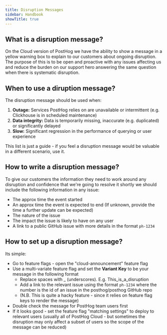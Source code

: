 ```yaml
---
title: Disruption Messages
sidebar: Handbook
showTitle: true
---
```


## What is a disruption message?

On the Cloud version of PostHog we have the ability to show a message in a yellow warning box to explain to our customers about ongoing disruption. The purpose of this is to be open and proactive with any issues affecting us and reduce the burden on our support hero answering the same question when there is systematic disruption.

## When to use a diruption message?

The disruption message should be used when:
1. **Outage:** Services PostHog relies on are unavailable or intermittent (e.g. Clickhouse is in scheduled maintenance)
2. **Data integrity:** Data is temporarily missing, inaccurate (e.g. duplicated) or significantly delayed
3. **Slow:** Significant regression in the performance of querying or user experience

This list is just a guide - if you feel a disruption message would be valuable in a different scenario, use it.

## How to write a disruption message? 

To give our customers the information they need to work around any disruption and confidence that we're going to resolve it shortly we should include the following information in any issue:
* The approx time the event started
* An approx time the event is expected to end (If unknown, provide the time a further update can be expected)
* The nature of the issue
* The impact the issue is likely to have on any user
* A link to a public GitHub issue with more details in the format `ph-1234`

## How to set up a disruption message?

Its simple:

* Go to feature flags - open the "cloud-announcement" feature flag
* Use a multi-variate feature flag and set the **Variant Key** to be your message in the following format
    * Replace spaces with _ (underscores). E.g. This_is_a_disruption
    * Add a link to the relevant issue using the format `ph-1234` where the number is the id of an issue in the posthog/posthog GitHub repo
    * (N.B. This is quite a hacky feature - since it relies on feature flag keys to render the message)
* Double check the message for PostHog team users first
* If it looks good - set the feature flag "matching settings" to deploy to relevant users (usually all of PostHog Cloud - but sometimes the disruption may only affect a subset of users so the scope of the message can be reduced)
